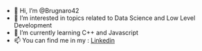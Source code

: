 - 👋 Hi, I’m @Brugnaro42
- 👀 I’m interested in topics related to Data Science and Low Level Development
- 🌱 I’m currently learning C++ and Javascript
- 📫 You can find me in my : [Linkedin](https://www.linkedin.com/in/daniel-moraes-722868154/)

<!---
Brugnaro42/Brugnaro42 is a ✨ special ✨ repository because its `README.md` (this file) appears on your GitHub profile.
You can click the Preview link to take a look at your changes.
--->
